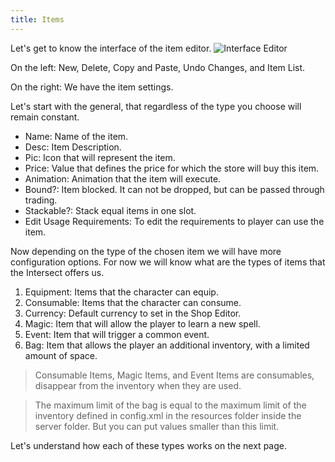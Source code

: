 ```yaml
---
title: Items
---
```

Let's get to know the interface of the item editor.
![Interface Editor](http://www.ascensiongamedev.com/resources/filehost/03a1fb85b49283d4e5f7a695580e8c82.png)

On the left:
New, Delete, Copy and Paste, Undo Changes, and Item List.

On the right:
We have the item settings.

Let's start with the general, that regardless of the type you choose will remain constant.

 - Name: Name of the item.
 - Desc: Item Description.
 - Pic: Icon that will represent the item.
 - Price: Value that defines the price for which the store will buy this item.
 - Animation: Animation that the item will execute.
 - Bound?: Item blocked. It can not be dropped, but can be passed through trading.
 - Stackable?: Stack equal items in one slot.
 - Edit Usage Requirements: To edit the requirements to player can use the item.

Now depending on the type of the chosen item we will have more configuration options.
For now we will know what are the types of items that the Intersect offers us.

 1. Equipment: Items that the character can equip.
 2. Consumable: Items that the character can consume.
 3. Currency: Default currency to set in the Shop Editor.
 4. Magic: Item that will allow the player to learn a new spell.
 5. Event: Item that will trigger a common event.
 6. Bag: Item that allows the player an additional inventory, with a limited amount of space.

> Consumable Items, Magic Items, and Event Items are consumables, disappear from the inventory when they are used.

> The maximum limit of the bag is equal to the maximum limit of the inventory defined in config.xml in the resources folder inside the server folder. But you can put values smaller than this limit.

Let's understand how each of these types works on the next page.